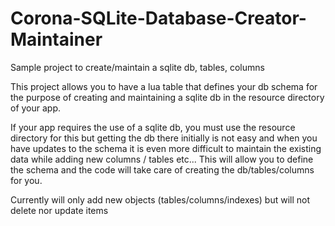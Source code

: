 Corona-SQLite-Database-Creator-Maintainer
=========================================

Sample project to create/maintain a sqlite db, tables, columns 

This project allows you to have a lua table that defines your db schema for the purpose of creating and 
maintaining a sqlite db in the resource directory of your app. 

If your app requires the use of a sqlite db, you must use the resource directory for this but getting the db
there initially is not easy and when you have updates to the schema it is even more difficult to maintain the existing
data while adding new columns / tables etc... This will allow you to define the schema and the code will take care of creating
the db/tables/columns for you.

Currently will only add new objects (tables/columns/indexes) but will not delete nor update items